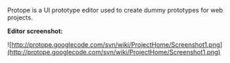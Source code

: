 Protope is a UI prototype editor used to create dummy prototypes for web projects.

**Editor screenshot:**

![http://protope.googlecode.com/svn/wiki/ProjectHome/Screenshot1.png](http://protope.googlecode.com/svn/wiki/ProjectHome/Screenshot1.png)